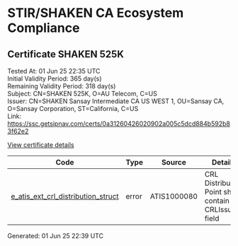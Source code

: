 # STIR/SHAKEN CA Ecosystem Compliance

## Certificate SHAKEN 525K

Tested At: 01 Jun 25 22:35 UTC\
Initial Validity Period: 365 day(s)\
Remaining Validity Period: 318 day(s)\
Subject: CN=SHAKEN 525K, O=AU Telecom, C=US\
Issuer: CN=SHAKEN Sansay Intermediate CA US WEST 1, OU=Sansay CA, O=Sansay Corporation, ST=California, C=US\
Link: https://ssc.getsipnav.com/certs/0a31260426020902a005c5dcd884b592b83f62e2

[View certificate details](https://x509.io/?cert=MIICmzCCAkKgAwIBAgIUQpx8cHEeOCDwuOHerm%2FzJiJkxrIwCgYIKoZIzj0EAwIwgYUxCzAJBgNVBAYTAlVTMRMwEQYDVQQIDApDYWxpZm9ybmlhMRswGQYDVQQKDBJTYW5zYXkgQ29ycG9yYXRpb24xEjAQBgNVBAsMCVNhbnNheSBDQTEwMC4GA1UEAwwnU0hBS0VOIFNhbnNheSBJbnRlcm1lZGlhdGUgQ0EgVVMgV0VTVCAxMB4XDTI1MDQxNTAwMDAwMFoXDTI2MDQxNTAwMDAwMFowODELMAkGA1UEBhMCVVMxEzARBgNVBAoMCkFVIFRlbGVjb20xFDASBgNVBAMMC1NIQUtFTiA1MjVLMFkwEwYHKoZIzj0CAQYIKoZIzj0DAQcDQgAEVGaT7MrxUjieEe%2FkA2ixq6DmhMRGQyFhDx39%2Bop5bMZ7rWKxB9ps7w5OMoPXDz2MTa4NlaWIUvaXX4UIGrS0XKOB2zCB2DAWBggrBgEFBQcBGgQKMAigBhYENTI1SzAXBgNVHSAEEDAOMAwGCmCGSAGG%2FwkBAQQwHQYDVR0OBBYEFM9iZhw%2BD7%2FOB2fiEPTUergP5gbIMB8GA1UdIwQYMBaAFKzTk%2FVDQ8wKvkVYFxN9knzcwwFGMEcGA1UdHwRAMD4wPKA6oDiGNmh0dHBzOi8vYXV0aGVudGljYXRlLWFwaS5pY29uZWN0aXYuY29tL2Rvd25sb2FkL3YxL2NybDAMBgNVHRMBAf8EAjAAMA4GA1UdDwEB%2FwQEAwIHgDAKBggqhkjOPQQDAgNHADBEAiA8vFJuEQ%2F4V%2BK2z8VyjBL9O%2FV3y18RQr933nsbpaa9wQIgNWKgB8O3bdPVQSKc7Ijk5g7L5lrTDT0AGt6nmESdYgk%3D)

| Code | Type | Source | Details |
|------|------|--------|---------|
| [e_atis_ext_crl_distribution_struct](../../ISSUES/e_atis_ext_crl_distribution_struct/README.md) | error | ATIS1000080 | CRL Distribution Point shall contain a CRLIssuer field |


Generated: 01 Jun 25 22:39 UTC